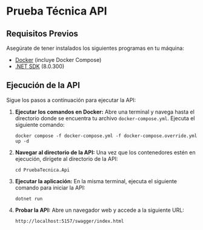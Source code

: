 # Prueba Técnica API

## Requisitos Previos

Asegúrate de tener instalados los siguientes programas en tu máquina:

- [Docker](https://www.docker.com/get-started) (incluye Docker Compose)
- [.NET SDK](https://dotnet.microsoft.com/download) (8.0.300)

## Ejecución de la API

Sigue los pasos a continuación para ejecutar la API:

1. **Ejecutar los comandos en Docker:**
   Abre una terminal y navega hasta el directorio donde se encuentra tu archivo `docker-compose.yml`. Ejecuta el siguiente comando:

   ```
   docker compose -f docker-compose.yml -f docker-compose.override.yml up -d
   ```
2. **Navegar al directorio de la API:**
   Una vez que los contenedores estén en ejecución, dirígete al directorio de la API:

   ```
   cd PruebaTecnica.Api
   ```
3. **Ejecutar la aplicación:**
   En la misma terminal, ejecuta el siguiente comando para iniciar la API:

   ```
   dotnet run
   ```
4. **Probar la API:**
   Abre un navegador web y accede a la siguiente URL:

   ```
   http://localhost:5157/swagger/index.html
   ```
